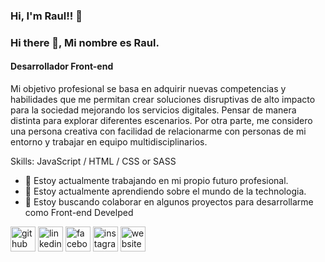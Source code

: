 ### Hi, I'm Raul!! 👋

<!--
**RaulQD/RaulQD** is a ✨ _special_ ✨ repository because its `README.md` (this file) appears on your GitHub profile.

Here are some ideas to get you started:

- 🔭 I’m currently working on ...
- 🌱 I’m currently learning ...
- 👯 I’m looking to collaborate on ...
- 🤔 I’m looking for help with ...
- 💬 Ask me about ...
- 📫 How to reach me: ...
- 😄 Pronouns: ...
- ⚡ Fun fact: ...
-->
### Hi there 👋, Mi nombre es Raul.
#### Desarrollador Front-end
Mi objetivo profesional se basa en adquirir nuevas competencias y habilidades que me permitan crear soluciones disruptivas de alto impacto para la sociedad mejorando los servicios digitales. Pensar de manera distinta para explorar diferentes escenarios. Por otra parte, me considero una persona creativa con facilidad de relacionarme con personas de mi entorno y trabajar en equipo multidisciplinarios.

Skills: JavaScript / HTML / CSS or SASS

- 🔭 Estoy actualmente trabajando en mi propio futuro profesional. 
- 🌱 Estoy actualmente aprendiendo sobre el mundo de la technologia.
- 👯 Estoy buscando colaborar en algunos proyectos para desarrollarme como Front-end Develped 


[<img src='https://cdn.jsdelivr.net/npm/simple-icons@3.0.1/icons/github.svg' alt='github' height='40'>](https://github.com/RaulQD)  [<img src='https://cdn.jsdelivr.net/npm/simple-icons@3.0.1/icons/linkedin.svg' alt='linkedin' height='40'>](https://www.linkedin.com/in/raul-kevin-quispe-diaz//)  [<img src='https://cdn.jsdelivr.net/npm/simple-icons@3.0.1/icons/facebook.svg' alt='facebook' height='40'>](https://www.facebook.com/raul.quispediaz)  [<img src='https://cdn.jsdelivr.net/npm/simple-icons@3.0.1/icons/instagram.svg' alt='instagram' height='40'>](https://www.instagram.com/arkey8_/)  [<img src='https://cdn.jsdelivr.net/npm/simple-icons@3.0.1/icons/icloud.svg' alt='website' height='40'>](https://raulqd.github.io/)  

